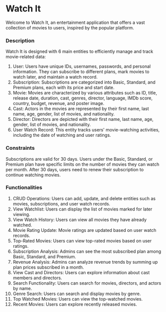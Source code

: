 # Watch It

Welcome to Watch It, an entertainment application that offers a vast collection of movies to users, inspired by the popular platform.

### Description
Watch It is designed with 6 main entities to efficiently manage and track movie-related data:
1. User: Users have unique IDs, usernames, passwords, and personal information. They can subscribe to different plans, mark movies to watch later, and maintain a watch record.
2. Subscription: Subscriptions are categorized into Basic, Standard, and Premium plans, each with its price and start date.
3. Movie: Movies are characterized by various attributes such as ID, title, release date, duration, cast, genres, director, language, IMDb score, country, budget, revenue, and poster image.
4. Cast: Actors in the movies are represented by their first name, last name, age, gender, list of movies, and nationality.
5. Director: Directors are depicted with their first name, last name, age, gender, list of movies, and nationality.
6. User Watch Record: This entity tracks users' movie-watching activities, including the date of watching and user ratings.

### Constraints
Subscriptions are valid for 30 days. Users under the Basic, Standard, or Premium plan have specific limits on the number of movies they can watch per month. After 30 days, users need to renew their subscription to continue watching movies.

### Functionalities
1. CRUD Operations: Users can add, update, and delete entities such as movies, subscriptions, and user watch records.
2. View Watchlist: Users can display the list of movies marked for later viewing.
3. View Watch History: Users can view all movies they have already watched.
4. Movie Rating Update: Movie ratings are updated based on user watch records.
5. Top-Rated Movies: Users can view top-rated movies based on user ratings.
6. Subscription Analysis: Admins can see the most subscribed plan among Basic, Standard, and Premium.
7. Revenue Analysis: Admins can analyze revenue trends by summing up plan prices subscribed in a month.
8. View Cast and Directors: Users can explore information about cast members and directors.
9. Search Functionality: Users can search for movies, directors, and actors by name.
10. Genre Search: Users can search and display movies by genre.
11. Top Watched Movies: Users can view the top-watched movies.
12. Recent Movies: Users can explore recently released movies.

